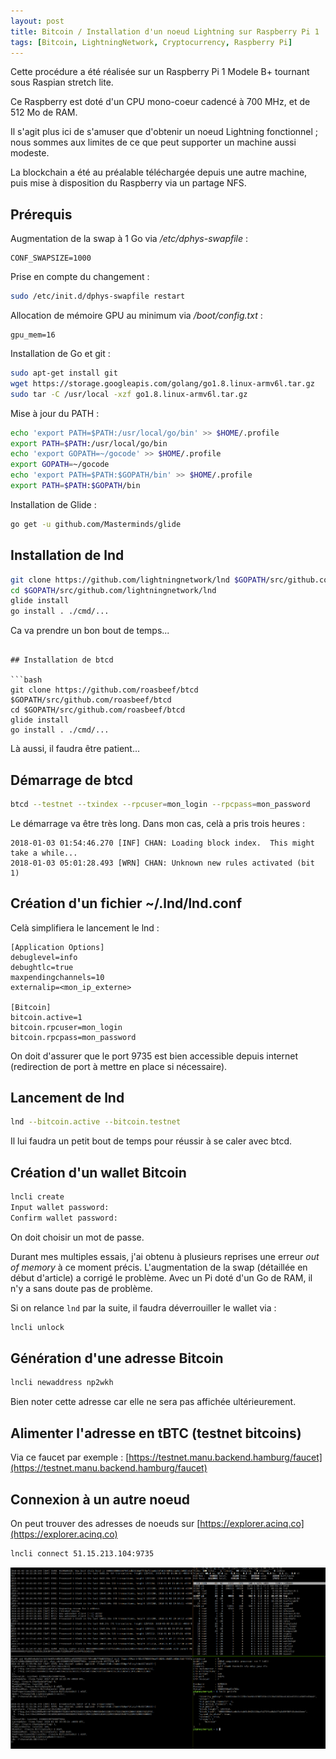 ```yaml
---
layout: post
title: Bitcoin / Installation d'un noeud Lightning sur Raspberry Pi 1
tags: [Bitcoin, LightningNetwork, Cryptocurrency, Raspberry Pi]
---
```


Cette procédure a été réalisée sur un Raspberry Pi 1 Modele B+
tournant sous Raspian stretch lite.

Ce Raspberry est doté d'un CPU mono-coeur cadencé à 700 MHz, et de 512 Mo de RAM.

Il s'agit plus ici de s'amuser que d'obtenir un noeud Lightning fonctionnel ;
nous sommes aux limites de ce que peut supporter un machine aussi modeste.

La blockchain a été au préalable téléchargée depuis une autre machine, puis mise à
disposition du Raspberry via un partage NFS.

## Prérequis

Augmentation de la swap à 1 Go via */etc/dphys-swapfile* :

```text
CONF_SWAPSIZE=1000
```

Prise en compte du changement :

```bash
sudo /etc/init.d/dphys-swapfile restart
```

Allocation de mémoire GPU au minimum via */boot/config.txt* :

```text
gpu_mem=16
```

Installation de Go et git :
```bash
sudo apt-get install git
wget https://storage.googleapis.com/golang/go1.8.linux-armv6l.tar.gz
sudo tar -C /usr/local -xzf go1.8.linux-armv6l.tar.gz
```

Mise à jour du PATH :
```bash
echo 'export PATH=$PATH:/usr/local/go/bin' >> $HOME/.profile
export PATH=$PATH:/usr/local/go/bin
echo 'export GOPATH=~/gocode' >> $HOME/.profile
export GOPATH=~/gocode
echo 'export PATH=$PATH:$GOPATH/bin' >> $HOME/.profile
export PATH=$PATH:$GOPATH/bin
```

Installation de Glide :
```bash
go get -u github.com/Masterminds/glide
```

## Installation de lnd

```bash
git clone https://github.com/lightningnetwork/lnd $GOPATH/src/github.com/lightningnetwork/lnd
cd $GOPATH/src/github.com/lightningnetwork/lnd
glide install
go install . ./cmd/...
```

Ca va prendre un bon bout de temps...
```

## Installation de btcd

```bash
git clone https://github.com/roasbeef/btcd $GOPATH/src/github.com/roasbeef/btcd
cd $GOPATH/src/github.com/roasbeef/btcd
glide install
go install . ./cmd/...
```

Là aussi, il faudra être patient...

## Démarrage de btcd

```bash
btcd --testnet --txindex --rpcuser=mon_login --rpcpass=mon_password
```

Le démarrage va être très long. Dans mon cas, celà a pris trois heures :

```text
2018-01-03 01:54:46.270 [INF] CHAN: Loading block index.  This might take a while...
2018-01-03 05:01:28.493 [WRN] CHAN: Unknown new rules activated (bit 1)
```

## Création d'un fichier ~/.lnd/lnd.conf

Celà simplifiera le lancement le lnd :

```text
[Application Options]
debuglevel=info
debughtlc=true
maxpendingchannels=10
externalip=<mon_ip_externe> 
  
[Bitcoin]
bitcoin.active=1
bitcoin.rpcuser=mon_login
bitcoin.rpcpass=mon_password
```

On doit d'assurer que le port 9735 est bien accessible depuis internet (redirection de port à mettre en place si nécessaire).

## Lancement de lnd

```bash
lnd --bitcoin.active --bitcoin.testnet
```

Il lui faudra un petit bout de temps pour réussir à se caler avec btcd.

## Création d'un wallet Bitcoin

```bash
lncli create
Input wallet password: 
Confirm wallet password:
```

On doit choisir un mot de passe.

Durant mes multiples essais, j'ai obtenu à plusieurs reprises une erreur
*out of memory* à ce moment précis. L'augmentation de la swap (détaillée
en début d'article) a corrigé le problème. Avec un Pi doté d'un Go de RAM,
il n'y a sans doute pas de problème.

Si on relance `lnd` par la suite, il faudra déverrouiller le wallet via :

```bash
lncli unlock
```

## Génération d'une adresse Bitcoin

```bash
lncli newaddress np2wkh
```

Bien noter cette adresse car elle ne sera pas affichée ultérieurement.

## Alimenter l'adresse en tBTC (testnet bitcoins)

Via ce faucet par exemple : [https://testnet.manu.backend.hamburg/faucet](https://testnet.manu.backend.hamburg/faucet)

## Connexion à un autre noeud

On peut trouver des adresses de noeuds sur [https://explorer.acinq.co](https://explorer.acinq.co)

```bash
lncli connect 51.15.213.104:9735
```

![BTCD + LND sur Pi1](/images/pi1-btcd-lnd.png "BTCD + LND sur Pi1")
